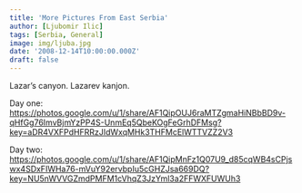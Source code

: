 ```yaml
---
title: 'More Pictures From East Serbia'
author: [Ljubomir Ilic]
tags: [Serbia, General]
image: img/ljuba.jpg
date: '2008-12-14T10:00:00.000Z'
draft: false
---
```


Lazar’s canyon. Lazarev kanjon.

Day one: https://photos.google.com/u/1/share/AF1QipOUJ6raMTZgmaHiNBbBD9v-qHfGg76ImvBjmYzPP4S-UnmEq5QbeKOgFeGrhDFMsg?key=aDR4VXFPdHFRRzJIdWxqMHk3THFMcElWTTVZZ2V3

Day two: https://photos.google.com/u/1/share/AF1QipMnFz1Q07U9_d85cqWB4sCPjswx4SDxFIWHa76-mVuY92ervbpIu5cGHZJsa669DQ?key=NU5nWVVGZmdPMFM1cVhqZ3JzYml3a2FFWXFUWUh3
